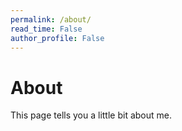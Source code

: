 ```yaml
---
permalink: /about/
read_time: False
author_profile: False
---
```

# About

This page tells you a little bit about me.


